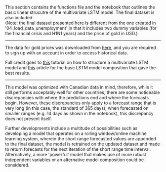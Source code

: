 This section contains the functions file and the notebook that outlines the basic linear strucutre of the multivariate LSTM model. The final dataset is also included. <br />
(Note: the final dataset presented here is different from the one created in '04_load_data_unemployment' in that it includes two dummy variables (for the financial crisis and H1N1 years) and the price of gold in USD.)

----------------------------------------------------------------------------------------------------------------------------

The data for gold prices was downloaded from <a href="https://www.gold.org/goldhub" target="_blank">here</a>, and you are required to sign up with an account in order to access historical data.

Full credit goes to <a href="https://www.youtube.com/watch?v=gSYiKKoREFI&ab_channel=Dr.VytautasBielinskas" target="_blank">this</a> tutorial on how to structure a multivariate LSTM model and <a href="https://heartbeat.fritz.ai/using-a-keras-long-shortterm-memory-lstm-model-to-predict-stock-prices-a08c9f69aa74" target="_blank">this</a> article for the base LSTM model composition that gave the best results. 

----------------------------------------------------------------------------------------------------------------------------

This model was optimized with Canadian data in mind, therefore, while it still performs acceptably well for other countries, there are some noticeable discrepancies with where the predictions end and where the forecasts begin. However, these discrepancies only apply to a forecast range that is very long (in this case, the standard of 365 days); when forecasted on smaller ranges (e.g. 14 days as shown in the notebook), this discrepancy does not present itself. 

Further developments include a multitude of possibilities such as developing a model that operates on a rolling window/online machine learning system, wherein the short range forecasted values are appended to the final dataset, the model is retrained on the updated dataset and made to return forecasts for the next iteration of the short range time interval. Alternatively, a more 'powerful' model that makes use of more robust independent variables or an alternative model composition could be considered. 


